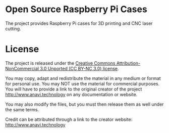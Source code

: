 # Open Source Raspberry Pi Cases

The project provides Raspberry Pi cases for 3D printing and CNC laser cutting.

# License
The project is released under the [Creative Commons Attribution-NonCommercial 3.0 Unported (CC BY-NC 3.0) license](https://creativecommons.org/licenses/by-nc/3.0/legalcode).

You may copy, adapt and redistribute the material in any medium or format for personal use. You may NOT use the material for commercial purposes.
You will have to provide a link to the original creator of the project http://www.anavi.technology on any documentation or website.

You may also modify the files, but you must then release them as well under the same terms.

Credit can be attributed through a link to the creator website: http://www.anavi.technology
